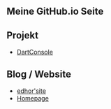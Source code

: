 ## Meine GitHub.io Seite

## Projekt
- [DartConsole](https://github.com/edhor1608/DartConsole)

## Blog / Website
- [edhor'site](https://www.edhorsite.de/)
- [Homepage](https://www.jonas-rohde.de/)

